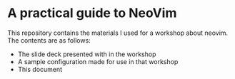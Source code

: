 # A practical guide to NeoVim
This repository contains the materials I used for a workshop about neovim. The contents are as follows:

- The slide deck presented with in the workshop
- A sample configuration made for use in that workshop
- This document
